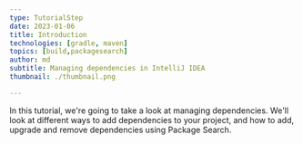 ```yaml
---
type: TutorialStep
date: 2023-01-06
title: Introduction
technologies: [gradle, maven]
topics: [build,packagesearch]
author: md
subtitle: Managing dependencies in IntelliJ IDEA
thumbnail: ./thumbnail.png

---
```


In this tutorial, we're going to take a look at managing dependencies. We'll look at different ways to add dependencies to your project, and how to add, upgrade and remove dependencies using Package Search.